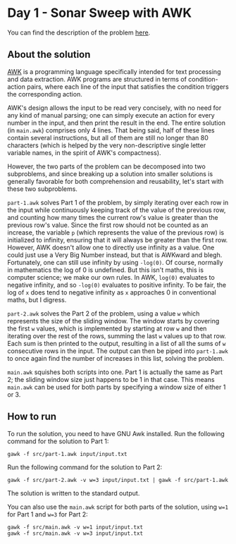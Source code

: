 # Day 1 - Sonar Sweep with AWK
You can find the description of the problem [here][1].

## About the solution
[AWK][2] is a programming language specifically intended for text processing and
data extraction. AWK programs are structured in terms of condition-action pairs,
where each line of the input that satisfies the condition triggers the
corresponding action.

AWK's design allows the input to be read very concisely, with no need for any
kind of manual parsing; one can simply execute an action for every number in the
input, and then print the result in the end. The entire solution (in `main.awk`)
comprises only 4 lines. That being said, half of these lines contain several
instructions, but all of them are still no longer than 80 characters (which is
helped by the very non-descriptive single letter variable names, in the spirit
of AWK's compactness).

However, the two parts of the problem can be decomposed into two subproblems,
and since breaking up a solution into smaller solutions is generally favorable
for both comprehension and reusability, let's start with these two subproblems.

`part-1.awk` solves Part 1 of the problem, by simply iterating over each row in
the input while continuously keeping track of the value of the previous row, and
counting how many times the current row's value is greater than the previous
row's value. Since the first row should not be counted as an increase, the
variable `p` (which represents the value of the previous row) is initialized to
infinity, ensuring that it will always be greater than the first row. However,
AWK doesn't allow one to directly use infinity as a value. One could just use a
Very Big Number instead, but that is AWKward and blegh. Fortunately, one can
still use infinity  by using `-log(0)`. Of course, normally in mathematics the
log of 0 is undefined. But this isn't maths, this is computer science; we make
our own rules. In AWK, `log(0)` evaluates to negative infinity, and so `-log(0)`
evaluates to positive infinity. To be fair, the log of `x` does tend to negative
infinity as `x` approaches 0 in conventional maths, but I digress.

`part-2.awk` solves the Part 2 of the problem, using a value `w` which
represents the size of the sliding window. The window starts by covering the
first `w` values, which is implemented by starting at row `w` and then iterating
over the rest of the rows, summing the last `w` values up to that row. Each sum
is then printed to the output, resulting in a list of all the sums of `w`
consecutive rows in the input. The output can then be piped into `part-1.awk` to
once again find the number of increases in this list, solving the problem.

`main.awk` squishes both scripts into one. Part 1 is actually the same as Part
2; the sliding window size just happens to be 1 in that case. This means
`main.awk` can be used for both parts by specifying a window size of either 1 or
3.

## How to run
To run the solution, you need to have GNU Awk installed. Run the following
command for the solution to Part 1:

    gawk -f src/part-1.awk input/input.txt

Run the following command for the solution to Part 2:

    gawk -f src/part-2.awk -v w=3 input/input.txt | gawk -f src/part-1.awk

The solution is written to the standard output.

You can also use the `main.awk` script for both parts of the solution, using
`w=1` for Part 1 and `w=3` for Part 2:

    gawk -f src/main.awk -v w=1 input/input.txt
    gawk -f src/main.awk -v w=3 input/input.txt

[1]: <https://adventofcode.com/2021/day/1>
[2]: <https://en.wikipedia.org/wiki/AWK>
